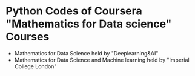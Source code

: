 # Python Codes of Coursera "Mathematics for Data science" Courses
* Mathematics for Data Science held by "Deeplearning&AI"
* Mathematics for Data Science and Machine learning held by "Imperial College London"
